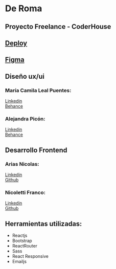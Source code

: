 # De Roma 
## Proyecto Freelance - CoderHouse

## [Deploy](https://de-roma.web.app/)
## [Figma](https://www.figma.com/file/esqaj3LMfCSAci3Ze20tQs/De-Roma-Project?node-id=0%3A1&t=PuDgNdxzLziWb9VH-0)  
  
## Diseño ux/ui
### María Camila Leal Puentes:  
[Linkedin](https://www.linkedin.com/in/maría-camila-leal-puentes/)  
[Behance](https://www.behance.net/camileal)

### Alejandra Picón:  
[Linkedin](https://www.linkedin.com/in/alepicon/)  
[Behance]()

## Desarrollo Frontend
### Arias Nicolas:  
[Linkedin](https://www.linkedin.com/in/dev-nicolasarias/)  
[Github](https://github.com/nicoarias47)  
  
### Nicoletti Franco: 
[Linkedin](https://www.linkedin.com/in/franco-nicoletti-2993b3a7/)  
[Github](https://github.com/Frankstein97)  

## Herramientas utilizadas:
- Reactjs
- Bootstrap
- ReactRouter
- Sass
- React Responsive
- Emailjs

